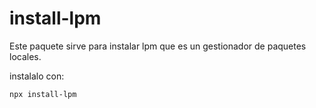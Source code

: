 # install-lpm

Este paquete sirve para instalar lpm que es un gestionador de paquetes locales.

instalalo con:
```bash
npx install-lpm
```